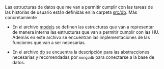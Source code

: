 Las estructuras de datos que me van a permitir cumplir con las tareas de las
historias de usuario están definidas en la carpeta [src/db](src/db/). Más concretamiente

- En el archivo [models](/src/db/models.rs) se definen las estructuras que van a
  representar de manera interna las estructuras que van a permitir cumplir con las HU. Además en este archivo se encuentran las implementaciones de las funciones que van a ser necesarias.

- En el archivo [db](/src/db/db.rs) se encuentra la descripción para las
  abstracciones necesarias y recomendadas por `mongodb` para conectarse a la
  base de datos.
